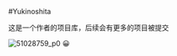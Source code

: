 #Yukinoshita

这是一个作者的项目库，后续会有更多的项目被提交

![51028759_p0](https://user-images.githubusercontent.com/69574926/120952747-3beb1180-c77e-11eb-8865-ee448a819a4d.jpg)
😀


